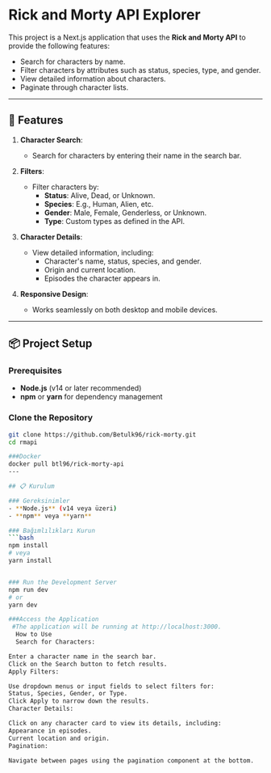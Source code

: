 # Rick and Morty API Explorer

This project is a Next.js application that uses the **Rick and Morty API** to provide the following features:
- Search for characters by name.
- Filter characters by attributes such as status, species, type, and gender.
- View detailed information about characters.
- Paginate through character lists.

---

## 🚀 Features

1. **Character Search**:
   - Search for characters by entering their name in the search bar.

2. **Filters**:
   - Filter characters by:
     - **Status**: Alive, Dead, or Unknown.
     - **Species**: E.g., Human, Alien, etc.
     - **Gender**: Male, Female, Genderless, or Unknown.
     - **Type**: Custom types as defined in the API.

3. **Character Details**:
   - View detailed information, including:
     - Character's name, status, species, and gender.
     - Origin and current location.
     - Episodes the character appears in.

4. **Responsive Design**:
   - Works seamlessly on both desktop and mobile devices.

---

## 📦 Project Setup

### Prerequisites
- **Node.js** (v14 or later recommended)
- **npm** or **yarn** for dependency management

### Clone the Repository
```bash
git clone https://github.com/Betulk96/rick-morty.git
cd rmapi

###Docker
docker pull btl96/rick-morty-api
---

## 📋 Kurulum

### Gereksinimler
- **Node.js** (v14 veya üzeri)
- **npm** veya **yarn**

### Bağımlılıkları Kurun
```bash
npm install
# veya
yarn install


### Run the Development Server
npm run dev
# or
yarn dev

###Access the Application
 #The application will be running at http://localhost:3000.
  How to Use
  Search for Characters:

Enter a character name in the search bar.
Click on the Search button to fetch results.
Apply Filters:

Use dropdown menus or input fields to select filters for:
Status, Species, Gender, or Type.
Click Apply to narrow down the results.
Character Details:

Click on any character card to view its details, including:
Appearance in episodes.
Current location and origin.
Pagination:

Navigate between pages using the pagination component at the bottom.
